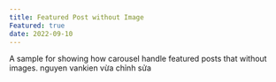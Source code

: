 ```yaml
---
title: Featured Post without Image
Featured: true
date: 2022-09-10
---
```


A sample for showing how carousel handle featured posts that without images.
nguyen vankien vừa chỉnh sửa
